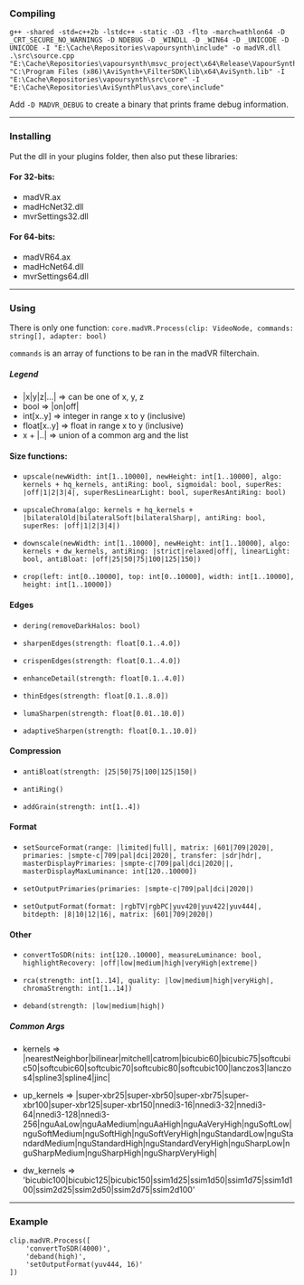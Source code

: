 ### Compiling

```
g++ -shared -std=c++2b -lstdc++ -static -O3 -flto -march=athlon64 -D _CRT_SECURE_NO_WARNINGS -D NDEBUG -D _WINDLL -D _WIN64 -D _UNICODE -D UNICODE -I "E:\Cache\Repositories\vapoursynth\include" -o madVR.dll .\src\source.cpp "E:\Cache\Repositories\vapoursynth\msvc_project\x64\Release\VapourSynth.lib" "C:\Program Files (x86)\AviSynth+\FilterSDK\lib\x64\AviSynth.lib" -I "E:\Cache\Repositories\vapoursynth\src\core" -I "E:\Cache\Repositories\AviSynthPlus\avs_core\include"
```

Add `-D MADVR_DEBUG` to create a binary that prints frame debug information.

---

### Installing

Put the dll in your plugins folder, then also put these libraries:

#### For 32-bits:

-   madVR.ax
-   madHcNet32.dll
-   mvrSettings32.dll

#### For 64-bits:

-   madVR64.ax
-   madHcNet64.dll
-   mvrSettings64.dll


---

### Using

There is only one function:
```core.madVR.Process(clip: VideoNode, commands: string[], adapter: bool)```

`commands` is an array of functions to be ran in the madVR filterchain.


##### Legend
- |x|y|z|...| => can be one of x, y, z
- bool => |on|off|
- int[x..y] => integer in range x to y (inclusive)
- float[x..y] => float in range x to y (inclusive)
- x + |..| => union of a common arg and the list


#### Size functions:

- `upscale(newWidth: int[1..10000], newHeight: int[1..10000], algo: kernels + hq_kernels, antiRing: bool, sigmoidal: bool, superRes: |off|1|2|3|4|, superResLinearLight: bool, superResAntiRing: bool)`

- `upscaleChroma(algo: kernels + hq_kernels + |bilateralOld|bilateralSoft|bilateralSharp|, antiRing: bool, superRes: |off|1|2|3|4|)`

- `downscale(newWidth: int[1..10000], newHeight: int[1..10000], algo: kernels + dw_kernels, antiRing: |strict|relaxed|off|, linearLight: bool, antiBloat: |off|25|50|75|100|125|150|)`

- `crop(left: int[0..10000], top: int[0..10000], width: int[1..10000], height: int[1..10000])`


#### Edges

- `dering(removeDarkHalos: bool)`

- `sharpenEdges(strength: float[0.1..4.0])`

- `crispenEdges(strength: float[0.1..4.0])`

- `enhanceDetail(strength: float[0.1..4.0])`

- `thinEdges(strength: float[0.1..8.0])`

- `lumaSharpen(strength: float[0.01..10.0])`

- `adaptiveSharpen(strength: float[0.1..10.0])`


#### Compression

- `antiBloat(strength: |25|50|75|100|125|150|)`

- `antiRing()`

- `addGrain(strength: int[1..4])`

#### Format

- `setSourceFormat(range: |limited|full|, matrix: |601|709|2020|, primaries: |smpte-c|709|pal|dci|2020|, transfer: |sdr|hdr|, masterDisplayPrimaries: |smpte-c|709|pal|dci|2020||, masterDisplayMaxLuminance: int[120..10000])`

- `setOutputPrimaries(primaries: |smpte-c|709|pal|dci|2020|)`

- `setOutputFormat(format: |rgbTV|rgbPC|yuv420|yuv422|yuv444|, bitdepth: |8|10|12|16|, matrix: |601|709|2020|)`


#### Other

- `convertToSDR(nits: int[120..10000], measureLuminance: bool, highlightRecovery: |off|low|medium|high|veryHigh|extreme|)`

- `rca(strength: int[1..14], quality: |low|medium|high|veryHigh|, chromaStrength: int[1..14])`

- `deband(strength: |low|medium|high|)`



##### Common Args
- kernels => |nearestNeighbor|bilinear|mitchell|catrom|bicubic60|bicubic75|softcubic50|softcubic60|softcubic70|softcubic80|softcubic100|lanczos3|lanczos4|spline3|spline4|jinc|

- up_kernels => |super-xbr25|super-xbr50|super-xbr75|super-xbr100|super-xbr125|super-xbr150|nnedi3-16|nnedi3-32|nnedi3-64|nnedi3-128|nnedi3-256|nguAaLow|nguAaMedium|nguAaHigh|nguAaVeryHigh|nguSoftLow|nguSoftMedium|nguSoftHigh|nguSoftVeryHigh|nguStandardLow|nguStandardMedium|nguStandardHigh|nguStandardVeryHigh|nguSharpLow|nguSharpMedium|nguSharpHigh|nguSharpVeryHigh|

- dw_kernels => 'bicubic100|bicubic125|bicubic150|ssim1d25|ssim1d50|ssim1d75|ssim1d100|ssim2d25|ssim2d50|ssim2d75|ssim2d100'

---

### Example

```
clip.madVR.Process([
    'convertToSDR(4000)',
    'deband(high)',
    'setOutputFormat(yuv444, 16)'
])
```